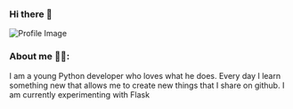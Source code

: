 ### Hi there 👋
![Profile Image](https://media-exp1.licdn.com/dms/image/C4D03AQEZGBZmPdcGHQ/profile-displayphoto-shrink_200_200/0?e=1606348800&v=beta&t=kYLXIRasDb9ig6S_xOdrV-jY0Ii2YGQaUuoV-j23YwY)


### About me 🙍‍♂️:
I am a young Python developer who loves what he does. Every day I learn something new that allows me to create new things that I share on github. I am currently experimenting with Flask
<!--
**Mazzya/Mazzya** is a ✨ _special_ ✨ repository because its `README.md` (this file) appears on your GitHub profile.

Here are some ideas to get you started:

- 🔭 I’m currently working on ...
- 🌱 I’m currently learning ...
- 👯 I’m looking to collaborate on ...
- 🤔 I’m looking for help with ...
- 💬 Ask me about ...
- 📫 How to reach me: ...
- 😄 Pronouns: ...
- ⚡ Fun fact: ...
-->
